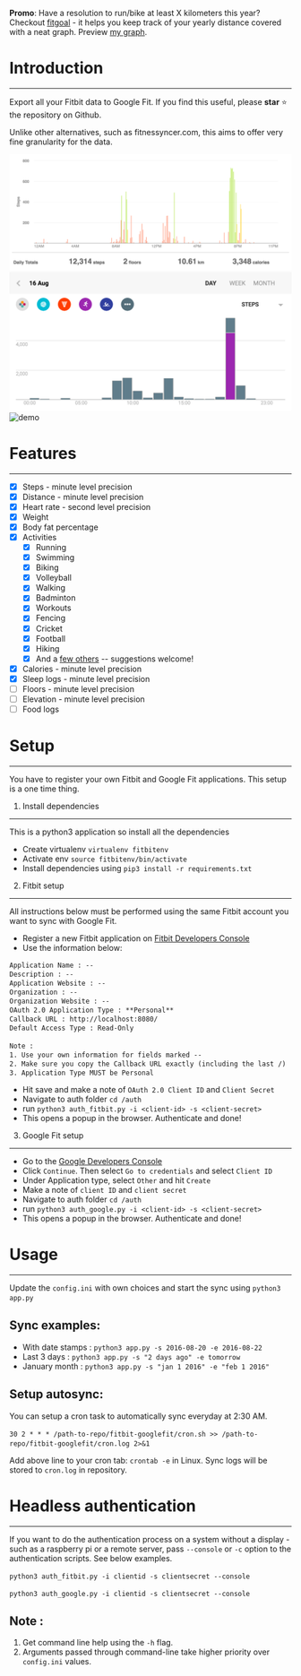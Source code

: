 **Promo**: Have a resolution to run/bike at least X kilometers this year? Checkout [fitgoal](https://fitgoal.herokuapp.com/) - it helps you keep track of your yearly distance covered with a neat graph. Preview [my graph](http://fitgoal.herokuapp.com/graphs/347TCH).

# Introduction
----------------------------
Export all your Fitbit data to Google Fit. If you find this useful, please **star** :star: the repository on Github.

Unlike other alternatives, such as fitnessyncer.com, this aims to offer very fine granularity for the data.

![Fitbit Steps](/screenshots/fitbit_steps.png "Fitbit steps")
![GoogleFit Steps](/screenshots/googlefit_steps.png "Google Fit steps")
![demo](http://i.giphy.com/3oz8xKllkMr9PrRSMw.gif)

# Features
----------------------------
- [x] Steps - minute level precision
- [x] Distance - minute level precision
- [x] Heart rate - second level precision
- [x] Weight
- [x] Body fat percentage
- [x] Activities 
  - [x] Running
  - [x] Swimming
  - [x] Biking
  - [x] Volleyball
  - [x] Walking
  - [x] Badminton
  - [x] Workouts
  - [x] Fencing
  - [x] Cricket
  - [x] Football
  - [x] Hiking
  - [x] And a [few others][activities] -- suggestions welcome!
- [x] Calories - minute level precision
- [x] Sleep logs - minute level precision
- [ ] Floors - minute level precision
- [ ] Elevation - minute level precision
- [ ] Food logs

[activities]:https://github.com/praveendath92/fitbit-googlefit/blob/master/convertors.py#L201-L241

# Setup
----------------------------
You have to register your own Fitbit and Google Fit applications. This setup is a one time thing.

1. Install dependencies
-------------------
This is a python3 application so install all the dependencies 

- Create virtualenv ```virtualenv fitbitenv```
- Activate env ```source fitbitenv/bin/activate``` 
- Install dependencies using ```pip3 install -r requirements.txt```


2. Fitbit setup
-------------------
All instructions below must be performed using the same Fitbit account you want to sync with Google Fit.

- Register a new Fitbit application on [Fitbit Developers Console](https://dev.fitbit.com/apps/new)
- Use the information below:

```
Application Name : --
Description : --
Application Website : --
Organization : --
Organization Website : --
OAuth 2.0 Application Type : **Personal**
Callback URL : http://localhost:8080/
Default Access Type : Read-Only

Note : 
1. Use your own information for fields marked --
2. Make sure you copy the Callback URL exactly (including the last /)
3. Application Type MUST be Personal
```
- Hit save and make a note of ```OAuth 2.0 Client ID``` and ```Client Secret```
- Navigate to auth folder  ```cd /auth``` 
- run ```python3 auth_fitbit.py -i <client-id> -s <client-secret>```
- This opens a popup in the browser. Authenticate and done!


3. Google Fit setup
-------------------
- Go to the [Google Developers Console](https://console.developers.google.com/flows/enableapi?apiid=fitness)
- Click ```Continue```. Then select ```Go to credentials``` and select ```Client ID```
- Under Application type, select ```Other``` and hit ```Create```
- Make a note of ```client ID``` and ```client secret```
- Navigate to auth folder ```cd /auth``` 
- run ```python3 auth_google.py -i <client-id> -s <client-secret>```
- This opens a popup in the browser. Authenticate and done!


# Usage
----------------------------
Update the ```config.ini``` with own choices and start the sync using ```python3 app.py```

Sync examples:
--------------
- With date stamps : ```python3 app.py -s 2016-08-20 -e 2016-08-22```
- Last 3 days : ```python3 app.py -s "2 days ago" -e tomorrow```
- January month : ```python3 app.py -s "jan 1 2016" -e "feb 1 2016"```

Setup autosync:
--------------
You can setup a cron task to automatically sync everyday at 2:30 AM.

```30 2 * * * /path-to-repo/fitbit-googlefit/cron.sh >> /path-to-repo/fitbit-googlefit/cron.log 2>&1```

Add above line to your cron tab: ```crontab -e``` in Linux. Sync logs will be stored to ```cron.log``` in repository.


# Headless authentication
----------------------------
If you want to do the authentication process on a system without a display - such as a raspberry pi or a remote server, pass `--console` or `-c` option to the authentication scripts. See below examples.

`python3 auth_fitbit.py -i clientid -s clientsecret --console`

`python3 auth_google.py -i clientid -s clientsecret --console`

Note : 
-------
1. Get command line help using the ```-h``` flag. 
2. Arguments passed through command-line take higher priority over ```config.ini``` values.
